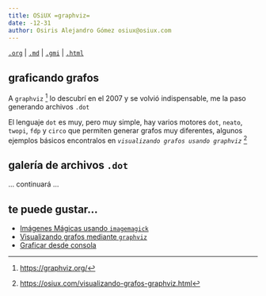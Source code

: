 ```yaml
---
title: OSiUX =graphviz=
date: -12-31
author: Osiris Alejandro Gómez osiux@osiux.com
---
```


[`.org`](https://gitlab.com/osiux/osiux.gitlab.io/-/raw/master/dot.org) |
[`.md`](https://gitlab.com/osiux/osiux.gitlab.io/-/raw/master/dot.md) |
[`.gmi`](gemini://gmi.osiux.com/dot.gmi) |
[`.html`](https://osiux.gitlab.io/dot.html)

## graficando grafos

A `graphviz` [^1] lo descubrí en el 2007 y se volvió indispensable, me
la paso generando archivos `.dot`

El lenguaje `dot` es muy, pero muy simple, hay varios motores `dot`,
`neato`, `twopi`, `fdp` y `circo` que permiten generar grafos muy
diferentes, algunos ejemplos básicos encontralos en
*`visualizando grafos usando graphviz`* [^2]

## galería de archivos `.dot`

... continuará ...

## te puede gustar...

-   [Imágenes Mágicas usando
`imagemagick`](imagenes-magicas-imagemagick)
-   [Visualizando grafos mediante
`graphviz`](visualizando-grafos-graphviz)
-   [Graficar desde consola](graficar-desde-consola)

[^1]: <https://graphviz.org/>

[^2]: <https://osiux.com/visualizando-grafos-graphviz.html>
